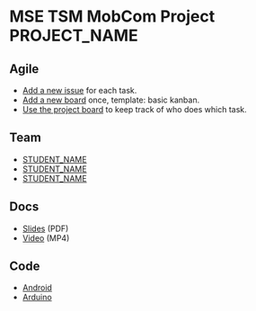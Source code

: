 # MSE TSM MobCom Project PROJECT_NAME

## Agile
* [Add a new issue](../../issues/new) for each task.
* [Add a new board](../../projects/new) once, template: basic kanban.
* [Use the project board](../../projects/1) to keep track of who does which task.

## Team
* [STUDENT_NAME](https://github.com/USER_NAME)
* [STUDENT_NAME](https://github.com/USER_NAME)
* [STUDENT_NAME](https://github.com/USER_NAME)

## Docs
* [Slides](Docs/Slides.pdf) (PDF)
* [Video](Docs/Video.mp4) (MP4)

## Code
* [Android](Android)
* [Arduino](Arduino)

